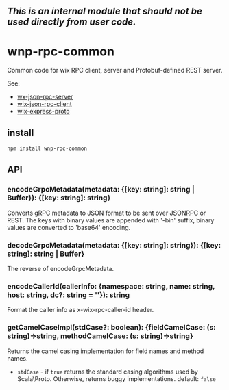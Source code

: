## *This is an internal module that should not be used directly from user code.*

# wnp-rpc-common

Common code for wix RPC client, server and Protobuf-defined REST server.

See: 
- [wx-json-rpc-server](../wix-json-rpc-server)
- [wix-json-rpc-client](../wix-json-rpc-client)
- [wix-express-proto](../../express/wix-express-proto)


## install
```bash
npm install wnp-rpc-common
```

## API
### encodeGrpcMetadata(metadata: {\[key: string\]: string | Buffer}): {\[key: string\]: string}
Converts gRPC metadata to JSON format to be sent over JSONRPC or REST.
The keys with binary values are appended with '-bin' suffix,
binary values are converted to 'base64' encoding.

### decodeGrpcMetadata(metadata: {\[key: string\]: string}): {\[key: string\]: string | Buffer}
The reverse of encodeGrpcMetadata.

### encodeCallerId(callerInfo: {namespace: string, name: string, host: string, dc?: string = ''}): string
Format the caller info as x-wix-rpc-caller-id header.

### getCamelCaseImpl(stdCase?: boolean): {fieldCamelCase: (s: string)=>string, methodCamelCase: (s: string)=>string}
Returns the camel casing implementation for field names and method names.
- `stdCase` - if `true` returns the standard casing algorithms used by Scala\Proto. Otherwise, returns buggy implementations. default: `false`
